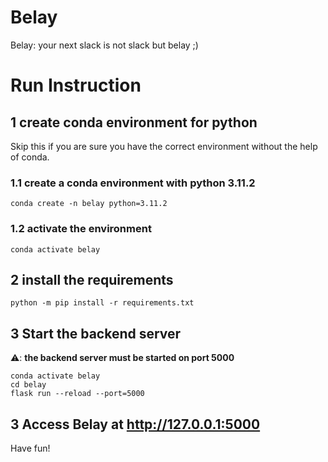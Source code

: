 # Belay
Belay: your next slack is not slack but belay ;)
# Run Instruction
## 1 create conda environment for python
Skip this if you are sure you have the correct environment without the help of conda.
### 1.1 create a conda environment with python 3.11.2
```
conda create -n belay python=3.11.2
```
### 1.2 activate the environment
```
conda activate belay
```
## 2 install the requirements
```
python -m pip install -r requirements.txt
```
## 3 Start the backend server
⚠️: **the backend server must be started on port 5000**
```
conda activate belay
cd belay
flask run --reload --port=5000
```
## 3 Access Belay at http://127.0.0.1:5000
Have fun!